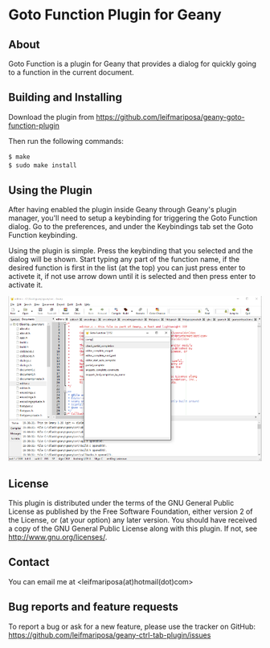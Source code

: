 Goto Function Plugin for Geany
=========================

About
-----------

Goto Function is a plugin for Geany that provides a dialog for quickly going to a function in the current document.


Building and Installing
-----------------------

Download the plugin from https://github.com/leifmariposa/geany-goto-function-plugin

Then run the following commands:

```bash
$ make
$ sudo make install
```

Using the Plugin
----------------

After having enabled the plugin inside Geany through Geany's plugin manager,
you'll need to setup a keybinding for triggering the Goto Function dialog. Go to
the preferences, and under the Keybindings tab set the Goto Function keybinding. 

Using the plugin is simple. Press the keybinding that you selected and the dialog will be shown.
Start typing any part of the function name, if the desired function is first in 
the list (at the top) you can just press enter to activete it, if not use arrow down until it is 
selected and then press enter to activate it.
                                              
![screenshot](https://github.com/leifmariposa/geany-goto-function-plugin/blob/master/screenshots/screenshot.png?raw=true)

License
----------------

This plugin is distributed under the terms of the GNU General Public License
as published by the Free Software Foundation, either version 2 of the
License, or (at your option) any later version. You should have received a copy
of the GNU General Public License along with this plugin.  If not, see
<http://www.gnu.org/licenses/>. 

Contact
----------------

You can email me at &lt;leifmariposa(at)hotmail(dot)com&gt;
 
 
Bug reports and feature requests
----------------

To report a bug or ask for a new feature, please use the tracker
on GitHub: https://github.com/leifmariposa/geany-ctrl-tab-plugin/issues
